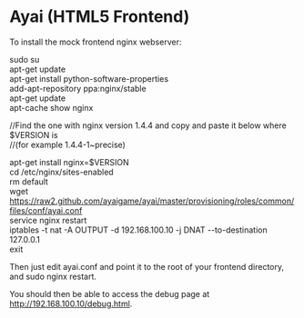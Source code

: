 Ayai (HTML5 Frontend)
=====================

To install the mock frontend nginx webserver:

 sudo su <br/>
 apt-get update <br/>
 apt-get install python-software-properties <br/>
 add-apt-repository ppa:nginx/stable <br/>
 apt-get update <br/>
 apt-cache show nginx <br/>
 
  //Find the one with nginx version 1.4.4 and copy and paste it below where $VERSION is  <br/>
  //(for example 1.4.4-1~precise)
  
 apt-get install nginx=$VERSION <br/>
 cd /etc/nginx/sites-enabled <br/>
 rm default <br/>
 wget https://raw2.github.com/ayaigame/ayai/master/provisioning/roles/common/files/conf/ayai.conf <br/>
 service nginx restart <br/>
 iptables -t nat -A OUTPUT -d 192.168.100.10 -j DNAT --to-destination 127.0.0.1 <br/>
 exit

Then just edit ayai.conf and point it to the root of your frontend directory, and sudo nginx restart.

You should then be able to access the debug page at http://192.168.100.10/debug.html.
